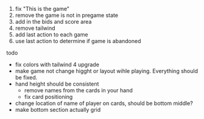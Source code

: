 1. fix "This is the game"
2. remove the game is not in pregame state
3. add in the bids and score area
4. remove tailwind
5. add last action to each game
6. use last action to determine if game is abandoned

todo
- fix colors with tailwind 4 upgrade
- make game not change higght or layout wihle playing. Everything should be fixed.
- hand height should be consistent
  - remove names from the cards in your hand
  - fix card positioning
- change location of name of player on cards, should be bottom middle?
- make bottom section actually grid